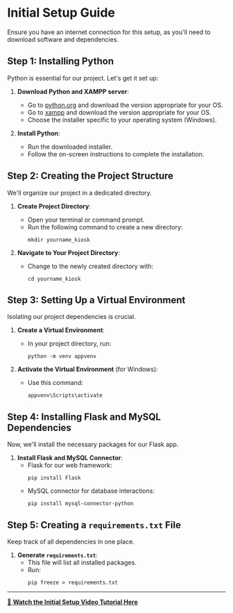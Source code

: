 # Initial Setup Guide 

Ensure you have an internet connection for this setup, as you'll need to download software and dependencies.

## Step 1: Installing Python
Python is essential for our project. Let's get it set up:

1. **Download Python and XAMPP server**:
   - Go to [python.org](https://www.python.org/downloads/) and download the version appropriate for your OS.
   - Go to [xampp](https://www.apachefriends.org/) and download the version appropriate for your OS.
   - Choose the installer specific to your operating system (Windows).

2. **Install Python**:
   - Run the downloaded installer.
   - Follow the on-screen instructions to complete the installation.

## Step 2: Creating the Project Structure
We'll organize our project in a dedicated directory.

1. **Create Project Directory**:
   - Open your terminal or command prompt.
   - Run the following command to create a new directory:
     ```
     mkdir yourname_kiosk
     ```

2. **Navigate to Your Project Directory**:
   - Change to the newly created directory with:
     ```
     cd yourname_kiosk
     ```

## Step 3: Setting Up a Virtual Environment
Isolating our project dependencies is crucial.

1. **Create a Virtual Environment**:
   - In your project directory, run:
     ```
     python -m venv appvenv
     ```

2. **Activate the Virtual Environment** (for Windows):
   - Use this command:
     ```
     appvenv\Scripts\activate
     ```

## Step 4: Installing Flask and MySQL Dependencies
Now, we'll install the necessary packages for our Flask app.

1. **Install Flask and MySQL Connector**:
   - Flask for our web framework:
     ```
     pip install Flask
     ```
   - MySQL connector for database interactions:
     ```
     pip install mysql-connector-python
     ```

## Step 5: Creating a `requirements.txt` File
Keep track of all dependencies in one place.

1. **Generate `requirements.txt`**:
   - This file will list all installed packages.
   - Run:
     ```
     pip freeze > requirements.txt
     ```

---

[🎥 **Watch the Initial Setup Video Tutorial Here**](https://www.example.com/video-tutorial)

